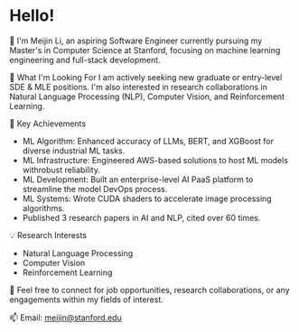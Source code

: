 # Hello!

👋 I'm Meijin Li, an aspiring Software Engineer currently pursuing my Master's in Computer Science at Stanford, focusing on machine learning engineering and full-stack development.

🎯 What I'm Looking For
I am actively seeking new graduate or entry-level SDE & MLE positions. I'm also interested in research collaborations in Natural Language Processing (NLP), Computer Vision, and Reinforcement Learning.

🌟 Key Achievements
- ML Algorithm: Enhanced accuracy of LLMs, BERT, and XGBoost for diverse industrial ML tasks.
- ML Infrastructure: Engineered AWS-based solutions to host ML models withrobust reliability.
- ML Development: Built an enterprise-level AI PaaS platform to streamline the model DevOps process.
- ML Systems: Wrote CUDA shaders to accelerate image processing algorithms.
- Published 3 research papers in AI and NLP, cited over 60 times.

💡 Research Interests
- Natural Language Processing
- Computer Vision
- Reinforcement Learning

🤝 Feel free to connect for job opportunities, research collaborations, or any engagements within my fields of interest.

📫 Email: meijin@stanford.edu
